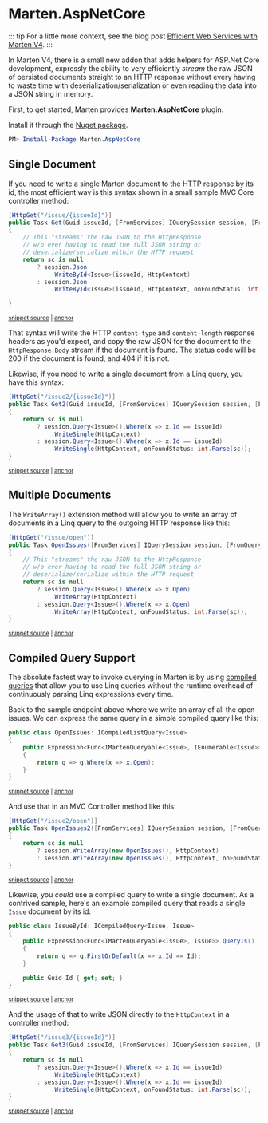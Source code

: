 # Marten.AspNetCore

::: tip
For a little more context, see the blog post [Efficient Web Services with Marten V4](https://jeremydmiller.com/2021/09/28/efficient-web-services-with-marten-v4/).
:::

In Marten V4, there is a small new addon that adds helpers for ASP.Net Core development, expressly
the ability to very efficiently _stream_ the raw JSON of persisted documents straight to an HTTP response
without every having to waste time with deserialization/serialization or even reading the data into a JSON
string in memory.

First, to get started, Marten provides **Marten.AspNetCore** plugin.

Install it through the [Nuget package](https://www.nuget.org/packages/Marten.AspNetCore/).

```powershell
PM> Install-Package Marten.AspNetCore
```

## Single Document

If you need to write a single Marten document to the HTTP response by its id, the most
efficient way is this syntax shown in a small sample MVC Core controller method:

<!-- snippet: sample_write_single_document_by_id_to_httpresponse -->
<a id='snippet-sample_write_single_document_by_id_to_httpresponse'></a>
```cs
[HttpGet("/issue/{issueId}")]
public Task Get(Guid issueId, [FromServices] IQuerySession session, [FromQuery] string? sc = null)
{
    // This "streams" the raw JSON to the HttpResponse
    // w/o ever having to read the full JSON string or
    // deserialize/serialize within the HTTP request
    return sc is null
        ? session.Json
            .WriteById<Issue>(issueId, HttpContext)
        : session.Json
            .WriteById<Issue>(issueId, HttpContext, onFoundStatus: int.Parse(sc));

}
```
<sup><a href='https://github.com/JasperFx/marten/blob/master/src/IssueService/Controllers/IssueController.cs#L39-L55' title='Snippet source file'>snippet source</a> | <a href='#snippet-sample_write_single_document_by_id_to_httpresponse' title='Start of snippet'>anchor</a></sup>
<!-- endSnippet -->

That syntax will write the HTTP `content-type` and `content-length` response headers
as you'd expect, and copy the raw JSON for the document to the `HttpResponse.Body` stream
if the document is found. The status code will be 200 if the document is found, and 404 if
it is not.

Likewise, if you need to write a single document from a Linq query, you have this syntax:

<!-- snippet: sample_use_linq_to_write_single_document_to_httpcontext -->
<a id='snippet-sample_use_linq_to_write_single_document_to_httpcontext'></a>
```cs
[HttpGet("/issue2/{issueId}")]
public Task Get2(Guid issueId, [FromServices] IQuerySession session, [FromQuery] string? sc = null)
{
    return sc is null
        ? session.Query<Issue>().Where(x => x.Id == issueId)
            .WriteSingle(HttpContext)
        : session.Query<Issue>().Where(x => x.Id == issueId)
            .WriteSingle(HttpContext, onFoundStatus: int.Parse(sc));
}
```
<sup><a href='https://github.com/JasperFx/marten/blob/master/src/IssueService/Controllers/IssueController.cs#L57-L69' title='Snippet source file'>snippet source</a> | <a href='#snippet-sample_use_linq_to_write_single_document_to_httpcontext' title='Start of snippet'>anchor</a></sup>
<!-- endSnippet -->

## Multiple Documents

The `WriteArray()` extension method will allow you to write an array of documents in
a Linq query to the outgoing HTTP response like this:

<!-- snippet: sample_writing_multiple_documents_to_httpcontext -->
<a id='snippet-sample_writing_multiple_documents_to_httpcontext'></a>
```cs
[HttpGet("/issue/open")]
public Task OpenIssues([FromServices] IQuerySession session, [FromQuery] string? sc = null)
{
    // This "streams" the raw JSON to the HttpResponse
    // w/o ever having to read the full JSON string or
    // deserialize/serialize within the HTTP request
    return sc is null
        ? session.Query<Issue>().Where(x => x.Open)
            .WriteArray(HttpContext)
        : session.Query<Issue>().Where(x => x.Open)
            .WriteArray(HttpContext, onFoundStatus: int.Parse(sc));
}
```
<sup><a href='https://github.com/JasperFx/marten/blob/master/src/IssueService/Controllers/IssueController.cs#L86-L101' title='Snippet source file'>snippet source</a> | <a href='#snippet-sample_writing_multiple_documents_to_httpcontext' title='Start of snippet'>anchor</a></sup>
<!-- endSnippet -->

## Compiled Query Support

The absolute fastest way to invoke querying in Marten is by using [compiled queries](/documents/querying/compiled-queries)
that allow you to use Linq queries without the runtime overhead of continuously parsing Linq expressions every time.

Back to the sample endpoint above where we write an array of all the open issues. We can express the same query in a simple compiled query like this:

<!-- snippet: sample_OpenIssues -->
<a id='snippet-sample_openissues'></a>
```cs
public class OpenIssues: ICompiledListQuery<Issue>
{
    public Expression<Func<IMartenQueryable<Issue>, IEnumerable<Issue>>> QueryIs()
    {
        return q => q.Where(x => x.Open);
    }
}
```
<sup><a href='https://github.com/JasperFx/marten/blob/master/src/IssueService/Controllers/IssueController.cs#L116-L126' title='Snippet source file'>snippet source</a> | <a href='#snippet-sample_openissues' title='Start of snippet'>anchor</a></sup>
<!-- endSnippet -->

And use that in an MVC Controller method like this:

<!-- snippet: sample_using_compiled_query_with_json_streaming -->
<a id='snippet-sample_using_compiled_query_with_json_streaming'></a>
```cs
[HttpGet("/issue2/open")]
public Task OpenIssues2([FromServices] IQuerySession session, [FromQuery] string? sc = null)
{
    return sc is null
        ? session.WriteArray(new OpenIssues(), HttpContext)
        : session.WriteArray(new OpenIssues(), HttpContext, onFoundStatus: int.Parse(sc));
}
```
<sup><a href='https://github.com/JasperFx/marten/blob/master/src/IssueService/Controllers/IssueController.cs#L103-L113' title='Snippet source file'>snippet source</a> | <a href='#snippet-sample_using_compiled_query_with_json_streaming' title='Start of snippet'>anchor</a></sup>
<!-- endSnippet -->

Likewise, you _could_ use a compiled query to write a single document. As a contrived
sample, here's an example compiled query that reads a single `Issue` document by its
id:

<!-- snippet: sample_IssueById -->
<a id='snippet-sample_issuebyid'></a>
```cs
public class IssueById: ICompiledQuery<Issue, Issue>
{
    public Expression<Func<IMartenQueryable<Issue>, Issue>> QueryIs()
    {
        return q => q.FirstOrDefault(x => x.Id == Id);
    }

    public Guid Id { get; set; }
}
```
<sup><a href='https://github.com/JasperFx/marten/blob/master/src/IssueService/Controllers/IssueController.cs#L128-L140' title='Snippet source file'>snippet source</a> | <a href='#snippet-sample_issuebyid' title='Start of snippet'>anchor</a></sup>
<!-- endSnippet -->

And the usage of that to write JSON directly to the `HttpContext` in a controller method:

<!-- snippet: sample_write_single_document_to_httpcontext_with_compiled_query -->
<a id='snippet-sample_write_single_document_to_httpcontext_with_compiled_query'></a>
```cs
[HttpGet("/issue3/{issueId}")]
public Task Get3(Guid issueId, [FromServices] IQuerySession session, [FromQuery] string? sc = null)
{
    return sc is null
        ? session.Query<Issue>().Where(x => x.Id == issueId)
            .WriteSingle(HttpContext)
        : session.Query<Issue>().Where(x => x.Id == issueId)
            .WriteSingle(HttpContext, onFoundStatus: int.Parse(sc));
}
```
<sup><a href='https://github.com/JasperFx/marten/blob/master/src/IssueService/Controllers/IssueController.cs#L71-L83' title='Snippet source file'>snippet source</a> | <a href='#snippet-sample_write_single_document_to_httpcontext_with_compiled_query' title='Start of snippet'>anchor</a></sup>
<!-- endSnippet -->
